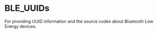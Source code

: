 BLE_UUIDs
=========

For providing UUID information and the source codes about Bluetooth Low Energy devices.
